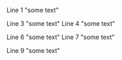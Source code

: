 Line 1 "some text"

Line 3 "some text"
Line 4 "some text"

Line 6 "some text"
Line 7 "some text"

Line 9 "some text"
